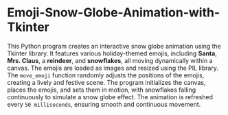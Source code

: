 # Emoji-Snow-Globe-Animation-with-Tkinter

This Python program creates an interactive snow globe animation using the Tkinter library. It features various holiday-themed emojis, including <b>Santa</b>, <b>Mrs. Claus</b>, a <b>reindeer</b>, and <b>snowflakes</b>, all moving dynamically within a canvas. The emojis are loaded as images and resized using the PIL library. The `move_emoji` function randomly adjusts the positions of the emojis, creating a lively and festive scene. The program initializes the canvas, places the emojis, and sets them in motion, with snowflakes falling continuously to simulate a snow globe effect. The animation is refreshed every `50 milliseconds`, ensuring smooth and continuous movement.
